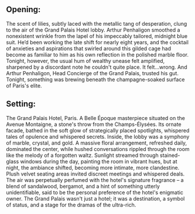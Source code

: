 ## Opening:

The scent of lilies, subtly laced with the metallic tang of desperation, clung to the air of the Grand Palais Hotel lobby. Arthur Penhaligon smoothed a nonexistent wrinkle from the lapel of his impeccably tailored, midnight blue suit. He’d been working the late shift for nearly eight years, and the cocktail of anxieties and aspirations that swirled around this gilded cage had become as familiar to him as his own reflection in the polished marble floor. Tonight, however, the usual hum of wealthy unease felt amplified, sharpened by a discordant note he couldn't quite place. It felt…wrong. And Arthur Penhaligon, Head Concierge of the Grand Palais, trusted his gut. Tonight, something was brewing beneath the champagne-soaked surface of Paris's elite.

## Setting:

The Grand Palais Hotel, Paris. A Belle Époque masterpiece situated on the Avenue Montaigne, a stone's throw from the Champs-Élysées. Its ornate facade, bathed in the soft glow of strategically placed spotlights, whispered tales of opulence and whispered secrets. Inside, the lobby was a symphony of marble, crystal, and gold. A massive floral arrangement, refreshed daily, dominated the center, while hushed conversations rippled through the room like the melody of a forgotten waltz. Sunlight streamed through stained-glass windows during the day, painting the room in vibrant hues, but at night, the ambiance shifted, becoming more intimate, more clandestine. Plush velvet seating areas invited discreet meetings and whispered deals. The air was perpetually perfumed with the hotel's signature fragrance – a blend of sandalwood, bergamot, and a hint of something utterly unidentifiable, said to be the personal preference of the hotel's enigmatic owner. The Grand Palais wasn't just a hotel; it was a destination, a symbol of status, and a stage for the dramas of the ultra-rich.
